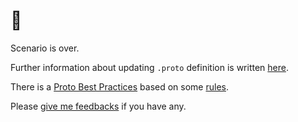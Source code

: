 # 👏

Scenario is over.

Further information about updating `.proto` definition is written [here](https://protobuf.dev/overview/#updating-defs).

There is a [Proto Best Practices](https://protobuf.dev/programming-guides/dos-donts/) based on some [rules](https://protobuf.dev/programming-guides/proto3/#updating).

Please [give me feedbacks](https://github.com/tofuchic/killercoda/issues/new) if you have any.
